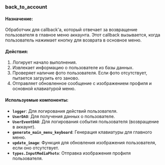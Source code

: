 ### back_to_account

#### Назначение:

Обработчик для callback'а, который отвечает за возвращение пользователя в главное меню аккаунта. Этот callback вызывается, когда пользователь нажимает кнопку для возврата в основное меню.

#### Действия:

1. Логирует начало выполнения.
2. Извлекает информацию о пользователе из базы данных.
3. Проверяет наличие фото пользователя. Если фото отсутствует, пытается загрузить его заново.
4. Отправляет обновленное сообщение с изображением профиля и основной клавиатурой меню.

#### Используемые компоненты:

- **`logger`**: Для логирования действий пользователя.
- **`UserDAO`**: Для получения данных о пользователе.
- **`UserEventDAO`**: Для логирования события пользователя (возвращение в аккаунт).
- **`generate_main_menu_keyboard`**: Генерация клавиатуры для главного меню.
- **`update_image`**: Функция для обновления изображения пользователя, если оно отсутствует.
- **`types.InputMediaPhoto`**: Отправка изображения профиля пользователя.